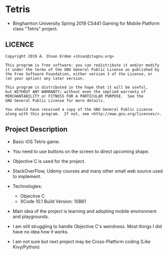 # Tetris
- Binghamton University Spring 2019 CS441 Gaming for Mobile Platform class "Tetris" project.

## LICENCE

```
Copyright 2019 A. Ihsan Erdem <ihsan@itugnu.org>

This program is free software: you can redistribute it and/or modify
it under the terms of the GNU General Public License as published by
the Free Software Foundation, either version 3 of the License, or
(at your option) any later version.

This program is distributed in the hope that it will be useful,
but WITHOUT ANY WARRANTY; without even the implied warranty of
MERCHANTABILITY or FITNESS FOR A PARTICULAR PURPOSE.  See the
GNU General Public License for more details.

You should have received a copy of the GNU General Public License
along with this program.  If not, see <http://www.gnu.org/licenses/>.
```

## Project Description
- Basic iOS Tetris game.
- You need to use buttons on the screen to direct upcoming shape.
- Objective C is used for the project.
- StackOverFlow, Udemy courses and many other small web source used to implement.
- Technologies: 
	- Objective C
	- XCode 10.1 Build Version: 10B61
- Main idea of the project is learning and adopting mobile environment and playgrounds.

- I am still struggling to handle Objective C's weirdness. Most things I did have no idea how it works.
- I am not sure but next project may be Cross-Platform coding (Like Kivy/Python)

